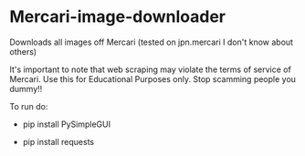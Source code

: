 # Mercari-image-downloader
Downloads all images off Mercari (tested on jpn.mercari I don't know about others)

It's important to note that web scraping may violate the terms of service of Mercari.
Use this for Educational Purposes only. Stop scamming people you dummy!!

To run do:

- pip install PySimpleGUI

- pip install requests
